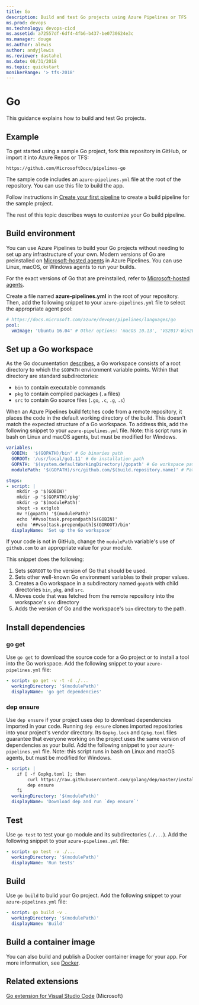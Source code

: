 ```yaml
---
title: Go
description: Build and test Go projects using Azure Pipelines or TFS
ms.prod: devops
ms.technology: devops-cicd
ms.assetid: a72557df-6df4-4fb6-b437-be0730624e3c
ms.manager: douge
ms.author: alewis
author: andyjlewis
ms.reviewer: dastahel
ms.date: 08/31/2018
ms.topic: quickstart
monikerRange: '> tfs-2018'
---
```


# Go

This guidance explains how to build and test Go projects.

## Example

To get started using a sample Go project, fork this repository in GitHub, or import it into Azure Repos or TFS:

```
https://github.com/MicrosoftDocs/pipelines-go
```

The sample code includes an `azure-pipelines.yml` file at the root of the repository. You can use this file to build the app.

Follow instructions in [Create your first pipeline](../get-started-yaml.md) to create a build pipeline for the sample project.

The rest of this topic describes ways to customize your Go build pipeline.

## Build environment

You can use Azure Pipelines to build your Go projects without needing to set up any infrastructure of your own. Modern versions of Go are preinstalled on [Microsoft-hosted agents](../agents/hosted.md) in Azure Pipelines. You can use Linux, macOS, or Windows agents to run your builds.

For the exact versions of Go that are preinstalled, refer to [Microsoft-hosted agents](../agents/hosted.md).

Create a file named **azure-pipelines.yml** in the root of your repository. Then, add the following snippet to your `azure-pipelines.yml` file to select the appropriate agent pool:

```yaml
# https://docs.microsoft.com/azure/devops/pipelines/languages/go
pool:
  vmImage: 'Ubuntu 16.04' # Other options: 'macOS 10.13', 'VS2017-Win2016'
```

## Set up a Go workspace

As the Go documentation [describes](https://golang.org/doc/code.html#Workspaces), a Go workspace consists of a root directory to which the `$GOPATH` environment variable points. Within that directory are standard subdirectories:

* `bin` to contain executable commands
* `pkg` to contain compiled packages (`.a` files)
* `src` to contain Go source files (`.go`, `.c`, `.g`, `.s`)

When an Azure Pipelines build fetches code from a remote repository, it places the code in the default working directory of the build. This doesn't match the expected structure of a Go workspace. To address this, add the following snippet to your `azure-pipelines.yml` file. Note: this script runs in bash on Linux and macOS agents, but must be modified for Windows.

```yaml
variables:
  GOBIN:  '$(GOPATH)/bin' # Go binaries path
  GOROOT: '/usr/local/go1.11' # Go installation path
  GOPATH: '$(system.defaultWorkingDirectory)/gopath' # Go workspace path
  modulePath: '$(GOPATH)/src/github.com/$(build.repository.name)' # Path to the module's code

steps:
- script: |
    mkdir -p '$(GOBIN)'
    mkdir -p '$(GOPATH)/pkg'
    mkdir -p '$(modulePath)'
    shopt -s extglob
    mv !(gopath) '$(modulePath)'
    echo '##vso[task.prependpath]$(GOBIN)'
    echo '##vso[task.prependpath]$(GOROOT)/bin'
  displayName: 'Set up the Go workspace'
```

If your code is not in GitHub, change the `modulePath` variable's use of `github.com` to an appropriate value for your module.

This snippet does the following:

1. Sets `$GOROOT` to the version of Go that should be used.
2. Sets other well-known Go environment variables to their proper values.
3. Creates a Go workspace in a subdirectory named `gopath` with child directories `bin`, `pkg`, and `src`.
4. Moves code that was fetched from the remote repository into the workspace's `src` directory
5. Adds the version of Go and the workspace's `bin` directory to the path.

## Install dependencies

### go get

Use `go get` to download the source code for a Go project or to install a tool into the Go workspace. Add the following snippet to your `azure-pipelines.yml` file:

```yaml
- script: go get -v -t -d ./...
  workingDirectory: '$(modulePath)'
  displayName: 'go get dependencies'
```

### dep ensure

Use `dep ensure` if your project uses dep to download dependencies imported in your code. Running `dep ensure` clones imported repositories into your project's vendor directory. Its `Gopkg.lock` and `Gpkg.toml` files guarantee that everyone working on the project uses the same version of dependencies as your build. Add the following snippet to your `azure-pipelines.yml` file. Note: this script runs in bash on Linux and macOS agents, but must be modified for Windows.

```yaml
- script: |
    if [ -f Gopkg.toml ]; then
        curl https://raw.githubusercontent.com/golang/dep/master/install.sh | sh
        dep ensure
    fi
  workingDirectory: '$(modulePath)'
  displayName: 'Download dep and run `dep ensure`'
```

## Test

Use `go test` to test your go module and its subdirectories (`./...`). Add the following snippet to your `azure-pipelines.yml` file:

```yaml
- script: go test -v ./...
  workingDirectory: '$(modulePath)'
  displayName: 'Run tests'
```

## Build

Use `go build` to bulid your Go project. Add the following snippet to your `azure-pipelines.yml` file:

```yaml
- script: go build -v .
  workingDirectory: '$(modulePath)'
  displayName: 'Build'
```

## Build a container image

You can also build and publish a Docker container image for your app. For more information, see [Docker](docker.md).

## Related extensions

[Go extension for Visual Studio Code](https://marketplace.visualstudio.com/items?itemName=ms-vscode.Go) (Microsoft)  
